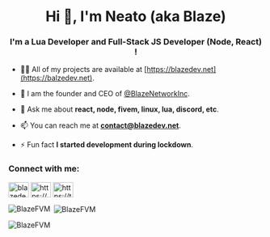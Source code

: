 <h1 align="center">Hi 👋, I'm Neato (aka Blaze) </h1>
<h3 align="center">I'm a Lua Developer and Full-Stack JS Developer (Node, React) !</h3>

- 👨‍💻 All of my projects are available at [https://blazedev.net](https://balzedev.net).

- 📝 I am the founder and CEO of [@BlazeNetworkInc](https://github.com/BlazeNetworkInc).

- 💬 Ask me about **react, node, fivem, linux, lua, discord, etc**.

- 📫 You can reach me at **contact@blazedev.net**.

- ⚡ Fun fact **I started development during lockdown**.


<h3 align="left">Connect with me:</h3>
<p align="left">
<a href="https://linkedin.com/in/blazedev" target="blank"><img align="center" src="https://raw.githubusercontent.com/rahuldkjain/github-profile-readme-generator/master/src/images/icons/Social/linked-in-alt.svg" alt="blazedev" height="30" width="40" /></a>
<a href="https://discord.gg/https://discord.gg/" target="blank"><img align="center" src="https://raw.githubusercontent.com/rahuldkjain/github-profile-readme-generator/master/src/images/icons/Social/discord.svg" alt="https://discord.gg/" height="30" width="40" /></a>
<a href="https://discord.gg/https://discord.gg/" target="blank"><img align="center" src="https://raw.githubusercontent.com/rahuldkjain/github-profile-readme-generator/master/src/images/icons/Social/twitter.svg" alt="https://twitter.com/" height="30" width="40" /></a>
</p>

<p><img align="left" src="https://github-readme-stats.vercel.app/api/top-langs?username=BlazeFVM&show_icons=true&locale=en&layout=compact" alt="BlazeFVM" /></p>

<p>&nbsp;<img align="center" src="https://github-readme-stats.vercel.app/api?username=BlazeFVM&show_icons=true&locale=en" alt="BlazeFVM" /></p>

<p><img align="center" src="https://github-readme-streak-stats.herokuapp.com/?user=BlazeFVM&" alt="BlazeFVM" /></p>
